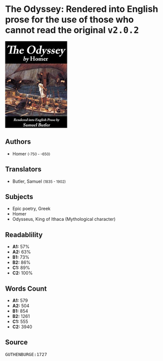 # The Odyssey: Rendered into English prose for the use of those who cannot read the original <kbd>v2.0.2</kbd>

![](./cover.medium.jpg "")

## Authors


 - Homer <small>(-750 - -650)</small>

## Translators


 - Butler, Samuel <small>(1835 - 1902)</small>

## Subjects


 - Epic poetry, Greek
 - Homer
 - Odysseus, King of Ithaca (Mythological character)

## Readablility


 - **A1:** 57%
 - **A2:** 63%
 - **B1:** 73%
 - **B2:** 86%
 - **C1:** 89%
 - **C2:** 100%

## Words Count


 - **A1:** 579
 - **A2:** 504
 - **B1:** 854
 - **B2:** 1261
 - **C1:** 555
 - **C2:** 3940

## Source


<kbd>GUTHENBURGE:1727</kbd>
